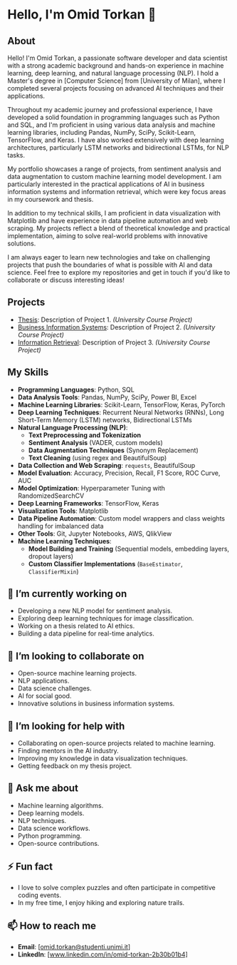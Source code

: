 # Hello, I'm Omid Torkan 👋
## About

Hello! I'm Omid Torkan, a passionate software developer and data scientist with a strong academic background and hands-on experience in machine learning, deep learning, and natural language processing (NLP). I hold a Master's degree in [Computer Science] from [University of Milan], where I completed several projects focusing on advanced AI techniques and their applications.

Throughout my academic journey and professional experience, I have developed a solid foundation in programming languages such as Python and SQL, and I'm proficient in using various data analysis and machine learning libraries, including Pandas, NumPy, SciPy, Scikit-Learn, TensorFlow, and Keras. I have also worked extensively with deep learning architectures, particularly LSTM networks and bidirectional LSTMs, for NLP tasks.

My portfolio showcases a range of projects, from sentiment analysis and data augmentation to custom machine learning model development. I am particularly interested in the practical applications of AI in business information systems and information retrieval, which were key focus areas in my coursework and thesis.

In addition to my technical skills, I am proficient in data visualization with Matplotlib and have experience in data pipeline automation and web scraping. My projects reflect a blend of theoretical knowledge and practical implementation, aiming to solve real-world problems with innovative solutions.

I am always eager to learn new technologies and take on challenging projects that push the boundaries of what is possible with AI and data science. Feel free to explore my repositories and get in touch if you'd like to collaborate or discuss interesting ideas!


## Projects
- [Thesis](https://github.com/OmidTorkan-msc/Thesis-Project): Description of Project 1. *(University Course Project)*
- [Business Information Systems](https://github.com/OmidTorkan-msc/BIS-Project): Description of Project 2. *(University Course Project)*
- [Information Retrieval](https://github.com/OmidTorkan-msc/Causal-relations-in-argumentation-): Description of Project 3. *(University Course Project)*

## My Skills
- **Programming Languages**: Python, SQL
- **Data Analysis Tools**: Pandas, NumPy, SciPy, Power BI, Excel
- **Machine Learning Libraries**: Scikit-Learn, TensorFlow, Keras, PyTorch
- **Deep Learning Techniques**: Recurrent Neural Networks (RNNs), Long Short-Term Memory (LSTM) networks, Bidirectional LSTMs
- **Natural Language Processing (NLP)**:
  - **Text Preprocessing and Tokenization**
  - **Sentiment Analysis** (VADER, custom models)
  - **Data Augmentation Techniques** (Synonym Replacement)
  - **Text Cleaning** (using regex and BeautifulSoup)
- **Data Collection and Web Scraping**: `requests`, BeautifulSoup
- **Model Evaluation**: Accuracy, Precision, Recall, F1 Score, ROC Curve, AUC
- **Model Optimization**: Hyperparameter Tuning with RandomizedSearchCV
- **Deep Learning Frameworks**: TensorFlow, Keras
- **Visualization Tools**: Matplotlib
- **Data Pipeline Automation**: Custom model wrappers and class weights handling for imbalanced data
- **Other Tools**: Git, Jupyter Notebooks, AWS, QlikView
- **Machine Learning Techniques**:
  - **Model Building and Training** (Sequential models, embedding layers, dropout layers)
  - **Custom Classifier Implementations** (`BaseEstimator`, `ClassifierMixin`)

## 🔭 I’m currently working on
- Developing a new NLP model for sentiment analysis.
- Exploring deep learning techniques for image classification.
- Working on a thesis related to AI ethics.
- Building a data pipeline for real-time analytics.

## 👯 I’m looking to collaborate on
- Open-source machine learning projects.
- NLP applications.
- Data science challenges.
- AI for social good.
- Innovative solutions in business information systems.

## 🤔 I’m looking for help with
- Collaborating on open-source projects related to machine learning.
- Finding mentors in the AI industry.
- Improving my knowledge in data visualization techniques.
- Getting feedback on my thesis project.

## 💬 Ask me about
- Machine learning algorithms.
- Deep learning models.
- NLP techniques.
- Data science workflows.
- Python programming.
- Open-source contributions.

## ⚡ Fun fact
- I love to solve complex puzzles and often participate in competitive coding events.
- In my free time, I enjoy hiking and exploring nature trails.

## 📫 How to reach me
- **Email**: [omid.torkan@studenti.unimi.it]
- **LinkedIn**: [www.linkedin.com/in/omid-torkan-2b30b01b4]

